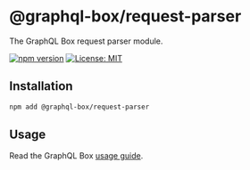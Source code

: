 # @graphql-box/request-parser

The GraphQL Box request parser module.

[![npm version](https://badge.fury.io/js/%40graphql-box%2Frequest-parser.svg)](https://badge.fury.io/js/%40graphql-box%2Frequest-parser)
[![License: MIT](https://img.shields.io/badge/License-MIT-yellow.svg)](LICENSE)

## Installation

```bash
npm add @graphql-box/request-parser
```

## Usage

Read the GraphQL Box [usage guide](../../README.md#usage).
